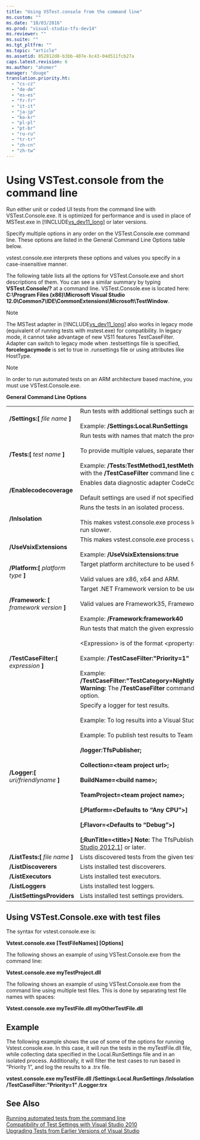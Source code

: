 ```yaml
---
title: "Using VSTest.console from the command line"
ms.custom: ""
ms.date: "10/03/2016"
ms.prod: "visual-studio-tfs-dev14"
ms.reviewer: ""
ms.suite: ""
ms.tgt_pltfrm: ""
ms.topic: "article"
ms.assetid: 852812d8-b3bb-407e-bc43-04d511fcb27a
caps.latest.revision: 6
ms.author: "ahomer"
manager: "douge"
translation.priority.ht: 
  - "cs-cz"
  - "de-de"
  - "es-es"
  - "fr-fr"
  - "it-it"
  - "ja-jp"
  - "ko-kr"
  - "pl-pl"
  - "pt-br"
  - "ru-ru"
  - "tr-tr"
  - "zh-cn"
  - "zh-tw"
---
```

# Using VSTest.console from the command line
Run either unit or coded UI tests from the command line with VSTest.Console.exe. It is optimized for performance and is used in place of MSTest.exe in [!INCLUDE[vs_dev11_long](../codequality/includes/vs_dev11_long_md.md)] or later versions.  
  
 Specify multiple options in any order on the VSTest.Console.exe command line. These options are listed in the General Command Line Options table below.  
  
 vstest.console.exe interprets these options and values you specify in a case-insensitive manner.  
  
 The following table lists all the options for VSTest.Console.exe and short descriptions of them. You can see a similar summary by typing **VSTest.Console/?** at a command line. VSTest.Console.exe is located here: **C:\Program Files (x86)\Microsoft Visual Studio 12.0\Common7\IDE\CommonExtensions\Microsoft\TestWindow**.  
  
> [!NOTE]
>  The MSTest adapter in [!INCLUDE[vs_dev11_long](../codequality/includes/vs_dev11_long_md.md)] also works in legacy mode (equivalent of running tests with mstest.exe) for compatibility. In legacy mode, it cannot take advantage of new VS11 features TestCaseFilter. Adapter can switch to legacy mode when .testsettings file is specified, **forcelegacymode** is set to true in .runsettings file or using attributes like HostType.  
  
> [!NOTE]
>  In order to run automated tests on an ARM architecture based machine, you must use VSTest.Console.exe.  
  
 **General Command Line Options**  
  
|||  
|-|-|  
|**/Settings:[** *file name* **]**|Run tests with additional settings such as data collectors.<br /><br /> Example: **/Settings:Local.RunSettings**|  
|**/Tests:[** *test name* **]**|Run tests with names that match the provided values.<br /><br /> To provide multiple values, separate them by commas.<br /><br /> Example: **/Tests:TestMethod1,testMethod2** **Warning:**  The **/Tests** command line option cannot be used with the **/TestCaseFilter** command line option.|  
|**/Enablecodecoverage**|Enables data diagnostic adapter CodeCoverage in the test run.<br /><br /> Default settings are used if not specified using settings file.|  
|**/InIsolation**|Runs the tests in an isolated process.<br /><br /> This makes vstest.console.exe process less likely to be stopped on an error in the tests, but tests might run slower.|  
|**/UseVsixExtensions**|This makes vstest.console.exe process use or skip the VSIX extensions installed (if any) in the test run.<br /><br /> Example: **/UseVsixExtensions:true**|  
|**/Platform:[** *platform type* **]**|Target platform architecture to be used for test execution.<br /><br /> Valid values are x86, x64 and ARM.|  
|**/Framework: [** *framework version* **]**|Target .NET Framework version to be used for test execution.<br /><br /> Valid values are Framework35, Framework40 and Framework45.<br /><br /> Example: **/Framework:framework40**|  
|**/TestCaseFilter:[** *expression* **]**|Run tests that match the given expression.<br /><br /> \<Expression> is of the format \<property>=\<value>[&#124;\<Expression>].<br /><br /> Example: **/TestCaseFilter:"Priority=1"**<br /><br /> Example: **/TestCaseFilter:"TestCategory=Nightly&#124;FullyQualifiedName=Namespace.ClassName.MethodName"** **Warning:**  The **/TestCaseFilter** command line option cannot be used with the **/Tests** command line option.|  
|**/Logger:[** *uri/friendlyname* **]**|Specify a logger for test results.<br /><br /> Example: To log results into a Visual Studio Test Results File (TRX) use **/Logger:trx**.<br /><br /> Example: To publish test results to Team Foundation Server, use TfsPublisher:<br /><br /> **/logger:TfsPublisher;**<br /><br /> **Collection=\<team project url>;**<br /><br /> **BuildName=\<build name>;**<br /><br /> **TeamProject=\<team project name>;**<br /><br /> **[;Platform=\<Defaults to “Any CPU”>]**<br /><br /> **[;Flavor=\<Defaults to “Debug”>]**<br /><br /> **[;RunTitle=\<title>]** **Note:**  The TfsPublisher logger requires [!INCLUDE[vs_dev11_long](../codequality/includes/vs_dev11_long_md.md)] with [[Visual Studio 2012.1](http://go.microsoft.com/fwlink/?LinkID=267636)] or later.|  
|**/ListTests:[** *file name* **]**|Lists discovered tests from the given test container.|  
|**/ListDiscoverers**|Lists installed test discoverers.|  
|**/ListExecutors**|Lists installed test executors.|  
|**/ListLoggers**|Lists installed test loggers.|  
|**/ListSettingsProviders**|Lists installed test settings providers.|  
  
## Using VSTest.Console.exe with test files  
 The syntax for vstest.console.exe is:  
  
 **Vstest.console.exe [TestFileNames] [Options]**  
  
 The following shows an example of using VSTest.Console.exe from the command line:  
  
 **Vstest.console.exe myTestProject.dll**  
  
 The following shows an example of using VSTest.Console.exe from the command line using multiple test files. This is done by separating test file names with spaces:  
  
 **Vstest.console.exe myTestFile.dll myOtherTestFile.dll**  
  
## Example  
 The following example shows the use of some of the options for running Vstest.console.exe. In this case, it will run the tests in the myTestFile.dll file, while collecting data specified in the Local.RunSettings file and in an isolated process. Additionally, it will filter the test cases to run based in “Priority 1”, and log the results to a .trx file.  
  
 **vstest.console.exe  myTestFile.dll /Settings:Local.RunSettings /InIsolation /TestCaseFilter:"Priority=1" /Logger:trx**  
  
## See Also  
 [Running automated tests from the command line](../test/running-automated-tests-from-the-command-line.md)   
 [Compatibility of Test Settings with Visual Studio 2010](http://msdn.microsoft.com/en-us/c4f0f924-6a92-4fdb-a16b-6c3ef6f0acca)   
 [Upgrading Tests from Earlier Versions of Visual Studio](http://msdn.microsoft.com/en-us/e9c8b7f6-bd72-448e-8edb-d090dcc5cf52)